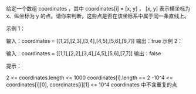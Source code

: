 给定一个数组 coordinates ，其中 coordinates[i] = [x, y] ， [x, y] 表示横坐标为 x、纵坐标为 y 的点。请你来判断，这些点是否在该坐标系中属于同一条直线上。

示例 1：

输入：coordinates = [[1,2],[2,3],[3,4],[4,5],[5,6],[6,7]]
输出：true
示例 2：

输入：coordinates = [[1,1],[2,2],[3,4],[4,5],[5,6],[7,7]]
输出：false

提示：

2 <= coordinates.length <= 1000
coordinates[i].length == 2
-10^4 <= coordinates[i][0], coordinates[i][1] <= 10^4
coordinates 中不含重复的点
